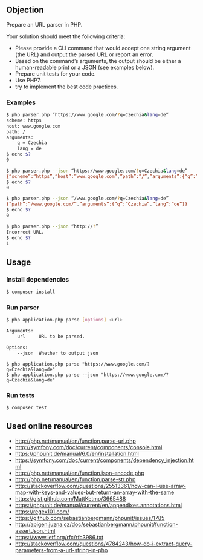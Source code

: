 ## Objection

Prepare an URL parser in PHP.

Your solution should meet the following criteria:
- Please provide a CLI command that would accept one string argument (the URL) and output the parsed URL or report an error.
- Based on the command’s arguments, the output should be either a human-readable print or a JSON (see examples below).
- Prepare unit tests for your code.
- Use PHP7.
- try to implement the best code practices.

### Examples

```sh
$ php parser.php “https://www.google.com/?q=Czechia&lang=de”
scheme: https
host: www.google.com
path: /
arguments:
	q = Czechia
	lang = de
$ echo $?
0
```

```sh
$ php parser.php --json “https://www.google.com/?q=Czechia&lang=de”
{“scheme”:“https”,“host”:”www.google.com”,”path”:”/”,”arguments”:{“q”:”Czechia”,”lang”:”de”}}
$ echo $?
0
```

```sh
$ php parser.php --json “/www.google.com/?q=Czechia&lang=de”
{“path”:”/www.google.com/”,”arguments”:{“q”:”Czechia”,”lang”:”de”}}
$ echo $?
0
```

```sh
$ php parser.php --json “http://?”
Incorrect URL.
$ echo $?
1
```

## Usage

### Install dependencies
```sh
$ composer install
```

### Run parser
```sh
$ php application.php parse [options] <url>

Arguments:
    url     URL to be parsed.

Options:
    --json  Whether to output json
```

```
$ php application.php parse "https://www.google.com/?q=Czechia&lang=de"
$ php application.php parse --json "https://www.google.com/?q=Czechia&lang=de"
```

### Run tests
```
$ composer test
```

## Used online resources 

- http://php.net/manual/en/function.parse-url.php
- http://symfony.com/doc/current/components/console.html
- https://phpunit.de/manual/6.0/en/installation.html
- https://symfony.com/doc/current/components/dependency_injection.html
- http://php.net/manual/en/function.json-encode.php
- http://php.net/manual/en/function.parse-str.php
- http://stackoverflow.com/questions/25513361/how-can-i-use-array-map-with-keys-and-values-but-return-an-array-with-the-same
- https://gist.github.com/MattKetmo/3665488
- https://phpunit.de/manual/current/en/appendixes.annotations.html
- https://regex101.com/
- https://github.com/sebastianbergmann/phpunit/issues/1785
- http://apigen.juzna.cz/doc/sebastianbergmann/phpunit/function-assertJson.html
- https://www.ietf.org/rfc/rfc3986.txt
- http://stackoverflow.com/questions/4784243/how-do-i-extract-query-parameters-from-a-url-string-in-php
